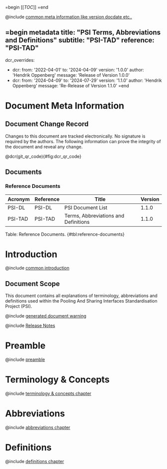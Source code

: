 =begin
[[_TOC_]]
=end

@include [common meta information like version docdate etc..](../common/common_metadata.md)

=begin metadata
title: "PSI Terms, Abbreviations and Definitions"
subtitle: "PSI-TAD"
reference: "PSI-TAD"
---
dcr_overrides:
- dcr:
   from: '2022-04-01'
   to: '2024-04-09'
   version: '1.0.0'
   author: 'Hendrik Oppenberg'
   message: 'Release of Version 1.0.0'
- dcr:
   from: '2024-04-09'
   to: '2024-07-29'
   version: '1.1.0'
   author: 'Hendrik Oppenberg'
   message: 'Re-Release of Version 1.1.0'
=end

# Document Meta Information

## Document Change Record

Changes to this document are tracked electronically.
No signature is required by the authors.
The following information can prove the integrity of the document and reveal any change.

@dcr(git_qr_code){#fig:dcr_qr_code}

## Documents

### Reference Documents

| Acronym | Reference | Title                                | Version |
|---------|-----------|--------------------------------------|---------|
| PSI-DL  | PSI-DL    | PSI Document List                    | 1.1.0   |
| PSI-TAD | PSI-TAD   | Terms, Abbreviations and Definitions | 1.1.0   |

Table: Reference Documents. {#tbl:reference-documents}

# Introduction

@include [common introduction](../common/intro_description.md)

## Document Scope

This document contains all explanations of terminology, abbreviations and definitions used within the Pooling And Sharing Interfaces Standardisation Project (PSI).

@include [generated document warning](../common/generated_document.md)

@include [Release Notes](../common/release_notes.md)

# Preamble

@include [preamble](preamble.md)

# Terminology & Concepts

@include [terminology & concepts chapter](terms.md)

# Abbreviations

@include [abbreviations chapter](abbreviations.md)

# Definitions

@include [definitions chapter](definitions.md)
